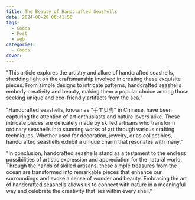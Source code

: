 ```yaml
---
title: The Beauty of Handcrafted Seashells
date: 2024-08-28 06:41:56
tags:
  - Goods
  - Post
  - web
categories:
  - Goods
cover: 
---
```


"This article explores the artistry and allure of handcrafted seashells, shedding light on the craftsmanship involved in creating these exquisite pieces. From simple designs to intricate patterns, handcrafted seashells embody creativity and beauty, making them a popular choice among those seeking unique and eco-friendly artifacts from the sea."

"Handcrafted seashells, known as \"手工贝壳\" in Chinese, have been capturing the attention of art enthusiasts and nature lovers alike. These intricate pieces are delicately made by skilled artisans who transform ordinary seashells into stunning works of art through various crafting techniques. Whether used for decoration, jewelry, or as collectibles, handcrafted seashells exhibit a unique charm that resonates with many."

"In conclusion, handcrafted seashells stand as a testament to the endless possibilities of artistic expression and appreciation for the natural world. Through the hands of skilled artisans, these simple treasures from the ocean are transformed into remarkable pieces that enhance our surroundings and evoke a sense of wonder and beauty. Embracing the art of handcrafted seashells allows us to connect with nature in a meaningful way and celebrate the creativity that lies within every shell."
